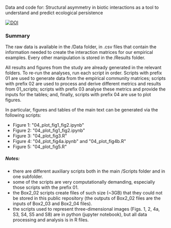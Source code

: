 
Data and code for: Structural asymmetry in biotic interactions as a tool to understand and predict ecological persistence

[![DOI](https://zenodo.org/badge/DOI/10.5281/zenodo.8087366.svg)](https://doi.org/10.5281/zenodo.8087366)

### Summary

The raw data is available in the /Data folder, in .csv files that contain the information needed to create the interaction matrices for our empirical examples. Every other manipulation is stored in the /Results folder.

All results and figures from the study are already generated in the relevant folders. To re-run the analyses, run each script in order. Scripts with prefix 01 are used to generate data from the empirical community matrices; scripts with prefix 02 are used to process and derive different metrics and results from 01_scripts; scripts with prefix 03 analyse these metrics and provide the inputs for the tables; and, finally, scripts with prefix 04 are use to plot figures.

In particular, figures and tables of the main text can be generated via the following scripts:

- Figure 1: "04_plot_fig1_fig2.ipynb"
- Figure 2: "04_plot_fig1_fig2.ipynb"
- Figure 3: "04_plot_fig3.R"
- Figure 4: "04_plot_fig4a.ipynb" and "04_plot_fig4b.R"
- Figure 5: "04_plot_fig5.R"

##### Notes:

- there are different auxiliary scripts both in the main /Scripts folder and in one subfolder.
- some of the scripts are very computationally demanding, especially those scripts with the prefix 01. 
- the Box2_02 scripts create files of such size (~3GB) that they could not be stored in this public repository (the outputs of Box2_02 files are the inputs of Box2_03 and Box2_04 files).
- the scripts used to represent three-dimensional images (Figs. 1, 2, 4a, S3, S4, S5 and S8) are in python (jupyter notebook), but all data processing and analysis is in R files.
